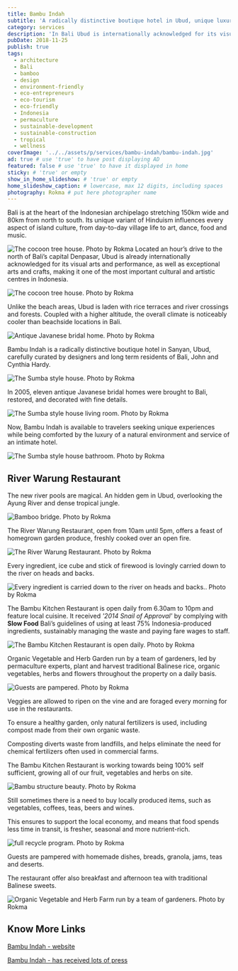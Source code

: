 ```yaml
---
title: Bambu Indah
subtitle: 'A radically distinctive boutique hotel in Ubud, unique luxury experience in a lush natural environment. Dense tropical jungle and river pools.'
category: services
description: 'In Bali Ubud is internationally acknowledged for its visual arts, performances and crafts, making it an attractive cultural and artistic centres in Indonesia.' # max 160 digits
pubDate: 2018-11-25
publish: true
tags:
  - architecture
  - Bali
  - bamboo
  - design
  - environment-friendly
  - eco-entrepreneurs
  - eco-tourism
  - eco-friendly
  - Indonesia
  - permaculture
  - sustainable-development
  - sustainable-construction
  - tropical
  - wellness
coverImage: '../../assets/p/services/bambu-indah/bambu-indah.jpg'
ad: true # use 'true' to have post displaying AD
featured: false # use 'true' to have it displayed in home
sticky: # 'true' or empty
show_in_home_slideshow: # 'true' or empty
home_slideshow_caption: # lowercase, max 12 digits, including spaces
photography: Rokma # put here photographer name
---
```


Bali is at the heart of the Indonesian archipelago stretching 150km wide and 80km from north to south. Its unique variant of Hinduism influences every aspect of island culture, from day-to-day village life to art, dance, food and music.

![The cocoon tree house. Photo by Rokma](../../assets/p/services/bambu-indah/bambu-indah-05.jpg)
Located an hour’s drive to the north of Bali’s capital Denpasar, Ubud is already internationally acknowledged for its visual arts and performance, as well as exceptional arts and crafts, making it one of the most important cultural and artistic centres in Indonesia.

![The cocoon tree house. Photo by Rokma](../../assets/p/services/bambu-indah/bambu-indah-06.jpg)

Unlike the beach areas, Ubud is laden with rice terraces and river crossings and forests. Coupled with a higher altitude, the overall climate is noticeably cooler than beachside locations in Bali.

![Antique Javanese bridal home. Photo by Rokma](../../assets/p/services/bambu-indah/bambu-indah-07.jpg)

Bambu Indah is a radically distinctive boutique hotel in Sanyan, Ubud, carefully curated by designers and long term residents of Bali, John and Cynthia Hardy.

![The Sumba style house. Photo by Rokma](../../assets/p/services/bambu-indah/bambu-indah-11.jpg)

In 2005, eleven antique Javanese bridal homes were brought to Bali, restored, and decorated with fine details.

![The Sumba style house living room. Photo by Rokma](../../assets/p/services/bambu-indah/bambu-indah-12.jpg)

Now, Bambu Indah is available to travelers seeking unique experiences while being comforted by the luxury of a natural environment and service of an intimate hotel.

![The Sumba style house bathroom. Photo by Rokma](../../assets/p/services/bambu-indah/bambu-indah-13.jpg)

## River Warung Restaurant

The new river pools are magical. An hidden gem in Ubud, overlooking the Ayung River and dense tropical jungle.

![Bamboo bridge. Photo by Rokma](../../assets/p/services/bambu-indah/bambu-indah-10.jpg)

The River Warung Restaurant, open from 10am until 5pm, offers a feast of homegrown garden produce, freshly cooked over an open fire.

![The River Warung Restaurant. Photo by Rokma](../../assets/p/services/bambu-indah/bambu-indah-03.jpg)

Every ingredient, ice cube and stick of firewood is lovingly carried down to the river on heads and backs.

![Every ingredient is carried down to the river on heads and backs.. Photo by Rokma](../../assets/p/services/bambu-indah/bambu-indah-02.jpg)

The Bambu Kitchen Restaurant is open daily from 6.30am to 10pm and feature local cuisine. It received _'2014 Snail of Approval'_ by complying with **Slow Food** Bali’s guidelines of using at least 75% Indonesia-produced ingredients, sustainably managing the waste and paying fare wages to staff.

![The Bambu Kitchen Restaurant is open daily. Photo by Rokma](../../assets/p/services/bambu-indah/bambu-indah-08.jpg)

Organic Vegetable and Herb Garden run by a team of gardeners, led by permaculture experts, plant and harvest traditional Balinese rice, organic vegetables, herbs and flowers throughout the property on a daily basis.

![Guests are pampered. Photo by Rokma](../../assets/p/services/bambu-indah/bambu-indah-09.jpg)

Veggies are allowed to ripen on the vine and are foraged every morning for use in the restaurants.

To ensure a healthy garden, only natural fertilizers is used, including compost made from their own organic waste.

Composting diverts waste from landfills, and helps eliminate the need for chemical fertilizers often used in commercial farms.

The Bambu Kitchen Restaurant is working towards being 100% self sufficient, growing all of our fruit, vegetables and herbs on site.

![Bambu structure beauty. Photo by Rokma](../../assets/p/services/bambu-indah/bambu-indah-14.jpg)

Still sometimes there is a need to buy locally produced items, such as vegetables, coffees, teas, beers and wines.

This ensures to support the local economy, and means that food spends less time in transit, is fresher, seasonal and more nutrient-rich.

![full recycle program. Photo by Rokma](../../assets/p/services/bambu-indah/bambu-indah-15.jpg)

Guests are pampered with homemade dishes, breads, granola, jams, teas and deserts.

The restaurant offer also breakfast and afternoon tea with traditional Balinese sweets.

![Organic Vegetable and Herb Farm run by a team of gardeners. Photo by Rokma](../../assets/p/services/bambu-indah/bambu-indah-16.jpg)

## Know More Links

[Bambu Indah - website](http://bambuindah.com/)

[Bambu Indah - has received lots of press](http://bambuindah.com/press/)
